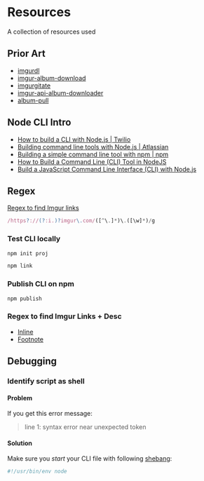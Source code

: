 # Resources

A collection of resources used


## Prior Art

* [imgurdl](https://github.com/nyanotech/imgurdl)
* [imgur-album-download](https://github.com/statico/imgur-album-downloader)
* [imgurgitate](https://github.com/hickford/imgurgitate)
* [imgur-api-album-downloader](https://github.com/VictorioBerra/imgur-album-downloader)
* [album-pull](https://github.com/queercat/Album-Pull)


## Node CLI Intro

* [How to build a CLI with Node.js | Twilio](https://www.twilio.com/blog/how-to-build-a-cli-with-node-js)
* [Building command line tools with Node.js | Atlassian](https://blog.developer.atlassian.com/scripting-with-node/)
* [Building a simple command line tool with npm | npm](https://blog.npmjs.org/post/118810260230/building-a-simple-command-line-tool-with-npm)
* [How to Build a Command Line (CLI) Tool in NodeJS](https://blog.bitsrc.io/how-to-build-a-command-line-cli-tool-in-nodejs-b8072b291f81)
* [Build a JavaScript Command Line Interface (CLI) with Node.js](https://www.sitepoint.com/javascript-command-line-interface-cli-node-js/)

## Regex

[Regex to find Imgur links](https://regexr.com/4tk87)

```js
/https?://(?:i.)?imgur\.com/([^\.]*)\.([\w]*)/g
```

### Test CLI locally

```bash
npm init proj
```

```bash
npm link
```

### Publish CLI on npm

```bash
npm publish
```




### Regex to find Imgur Links + Desc

* [Inline](https://regexr.com/4ve53)
* [Footnote](https://regexr.com/4ve59)

## Debugging

### Identify script as shell

#### Problem

If you get this error message:

> line 1: syntax error near unexpected token

#### Solution

Make sure you *start* your CLI file with following [shebang](https://en.wikipedia.org/wiki/Shebang_(Unix)):

```js
#!/usr/bin/env node
```
